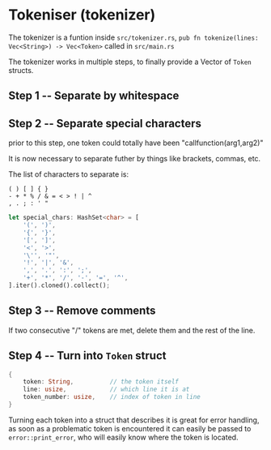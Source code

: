 # Tokeniser (tokenizer)

The tokenizer is a funtion inside `src/tokenizer.rs`, `pub fn tokenize(lines: Vec<String>) -> Vec<Token>` called in `src/main.rs`

The tokenizer works in multiple steps, to finally provide a Vector of `Token` structs.

## Step 1 -- Separate by whitespace

## Step 2 -- Separate special characters

prior to this step, one token could totally have been "callfunction(arg1,arg2)"

It is now necessary to separate futher by things like brackets, commas, etc.

The list of characters to separate is:

```
( ) [ ] { }
- + * % / & = < > ! | ^
, . ; : ' "
```
```rust
let special_chars: HashSet<char> = [
    '(', ')',                       
    '{', '}',                       
    '[', ']',                       
    '<', '>',                       
    '\'', '"',                      
    '!', '|', '&',                  
    ',', '.', ':', ';',
    '+', '*', '/', '-', '=', '^',
].iter().cloned().collect();
```

## Step 3 -- Remove comments

If two consecutive "/" tokens are met, delete them and the rest of the line.

## Step 4 -- Turn into `Token` struct

```rust
{
    token: String,          // the token itself
    line: usize,            // which line it is at
    token_number: usize,    // index of token in line
}
```

Turning each token into a struct that describes it is great for error handling, as soon as a problematic token is encountered it can easily be passed to `error::print_error`, who will easily know where the token is located.